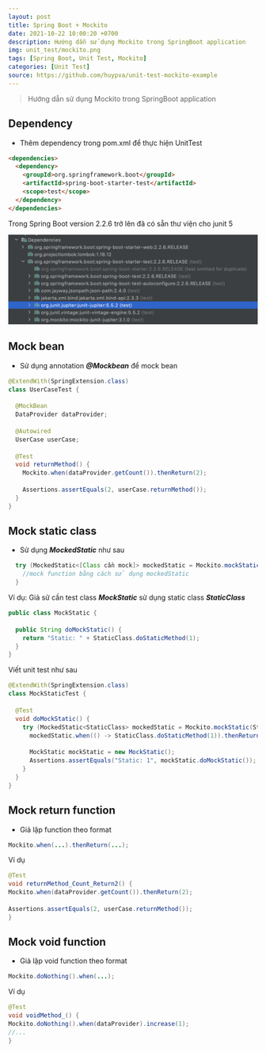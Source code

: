 ```yaml
---
layout: post
title: Spring Boot + Mockito
date: 2021-10-22 10:00:20 +0700
description: Hướng dẫn sử dụng Mockito trong SpringBoot application
img: unit_test/mockito.png
tags: [Spring Boot, Unit Test, Mockito]
categories: [Unit Test]
source: https://github.com/huypva/unit-test-mockito-example
---
```


> Hướng dẫn sử dụng Mockito trong SpringBoot application

## Dependency
- Thêm dependency trong pom.xml để thực hiện UnitTest

```html
<dependencies>
  <dependency>
    <groupId>org.springframework.boot</groupId>
    <artifactId>spring-boot-starter-test</artifactId>
    <scope>test</scope>
  </dependency>
</dependencies>
```

Trong Spring Boot version 2.2.6 trở lên đã có sẵn thư viện cho junit 5
<div align="center">
  <img src="/assets/img/unit_test/junit_5_libs.png"/>
</div>

## Mock bean
- Sử dụng annotation ***@Mockbean*** để mock bean  
```java
@ExtendWith(SpringExtension.class)
class UserCaseTest {

  @MockBean
  DataProvider dataProvider;

  @Autowired
  UserCase userCase;

  @Test
  void returnMethod() {
    Mockito.when(dataProvider.getCount()).thenReturn(2);

    Assertions.assertEquals(2, userCase.returnMethod());
  }
}
```

## Mock static class
- Sử dụng ***MockedStatic*** như sau
  
```java
  try (MockedStatic<[Class cần mock]> mockedStatic = Mockito.mockStatic([Class cần mock].class); ) {
    //mock function bằng cách sử dụng mockedStatic 
  }
```

Ví dụ: Giả sử cần test class ***MockStatic*** sử dụng static class ***StaticClass***  
```java
public class MockStatic {

  public String doMockStatic() {
    return "Static: " + StaticClass.doStaticMethod(1);
  }
}
```

Viết unit test như sau  
```java
@ExtendWith(SpringExtension.class)
class MockStaticTest {

  @Test
  void doMockStatic() {
    try (MockedStatic<StaticClass> mockedStatic = Mockito.mockStatic(StaticClass.class); ) {
      mockedStatic.when(() -> StaticClass.doStaticMethod(1)).thenReturn("1");

      MockStatic mockStatic = new MockStatic();
      Assertions.assertEquals("Static: 1", mockStatic.doMockStatic());
    }
  }
}
```

## Mock return function 

- Giả lập function theo format
  
```java
Mockito.when(...).thenReturn(...);
```

Ví dụ  
```java
@Test
void returnMethod_Count_Return2() {
Mockito.when(dataProvider.getCount()).thenReturn(2);

Assertions.assertEquals(2, userCase.returnMethod());
}
```

## Mock void function
- Giả lập void function theo format

```java
Mockito.doNothing().when(...);
```

Ví dụ  
```java
@Test
void voidMethod_() {
Mockito.doNothing().when(dataProvider).increase(1);
//...
}
```
